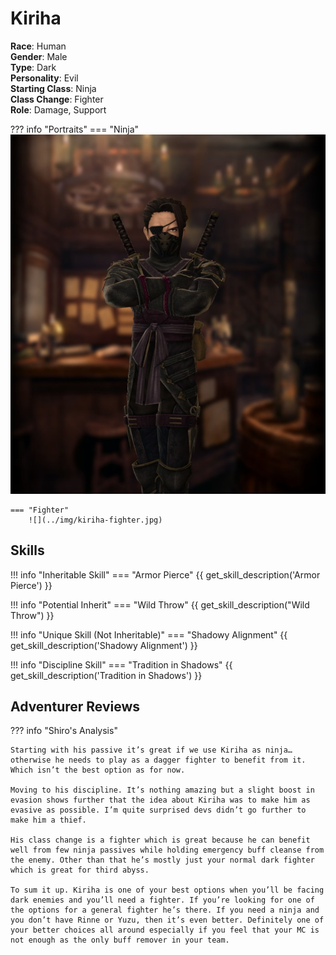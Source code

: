 # Kiriha

**Race**: Human  
**Gender**: Male  
**Type**: Dark  
**Personality**: Evil  
**Starting Class**: Ninja  
**Class Change**: Fighter  
**Role**: Damage, Support

??? info "Portraits"
    === "Ninja"
        ![](../img/kiriha-ninja.jpg)

    === "Fighter"
        ![](../img/kiriha-fighter.jpg)

## Skills

!!! info "Inheritable Skill"
    === "Armor Pierce"
        {{ get_skill_description('Armor Pierce') }}

!!! info "Potential Inherit"
    === "Wild Throw"
        {{ get_skill_description("Wild Throw") }}

!!! info "Unique Skill (Not Inheritable)"
    === "Shadowy Alignment"
        {{ get_skill_description('Shadowy Alignment') }}
        
!!! info "Discipline Skill"
    === "Tradition in Shadows"
        {{ get_skill_description('Tradition in Shadows') }}

## Adventurer Reviews

??? info "Shiro's Analysis"

    Starting with his passive it’s great if we use Kiriha as ninja… otherwise he needs to play as a dagger fighter to benefit from it. Which isn’t the best option as for now.

    Moving to his discipline. It’s nothing amazing but a slight boost in evasion shows further that the idea about Kiriha was to make him as evasive as possible. I’m quite surprised devs didn’t go further to make him a thief.

    His class change is a fighter which is great because he can benefit well from few ninja passives while holding emergency buff cleanse from the enemy. Other than that he’s mostly just your normal dark fighter which is great for third abyss.

    To sum it up. Kiriha is one of your best options when you’ll be facing dark enemies and you’ll need a fighter. If you’re looking for one of the options for a general fighter he’s there. If you need a ninja and you don’t have Rinne or Yuzu, then it’s even better. Definitely one of your better choices all around especially if you feel that your MC is not enough as the only buff remover in your team.
